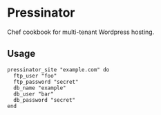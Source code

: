 Pressinator
===========

Chef cookbook for multi-tenant Wordpress hosting.

Usage
---

    pressinator_site "example.com" do
      ftp_user "foo"
      ftp_password "secret"
      db_name "example"
      db_user "bar"
      db_password "secret"
    end
